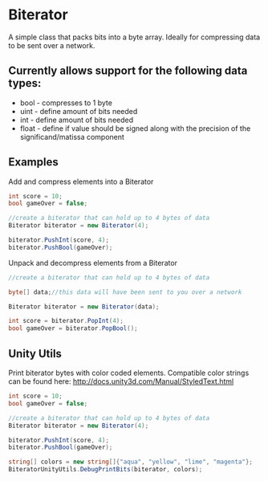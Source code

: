 Biterator
=========

A simple class that packs bits into a byte array. Ideally for compressing data to be sent over a network.

## Currently allows support for the following data types:

* bool - compresses to 1 byte
* uint - define amount of bits needed
* int - define amount of bits needed
* float - define if value should be signed along with the precision of the significand/matissa component

## Examples

Add and compress elements into a Biterator

```csharp
int score = 10;
bool gameOver = false;

//create a biterator that can hold up to 4 bytes of data
Biterator biterator = new Biterator(4);

biterator.PushInt(score, 4);
biterator.PushBool(gameOver);
```

Unpack and decompress elements from a Biterator

```csharp
//create a biterator that can hold up to 4 bytes of data

byte[] data;//this data will have been sent to you over a network

Biterator biterator = new Biterator(data);

int score = biterator.PopInt(4);
bool gameOver = biterator.PopBool();
```

## Unity Utils

Print biterator bytes with color coded elements.
Compatible color strings can be found here: http://docs.unity3d.com/Manual/StyledText.html

```csharp
int score = 10;
bool gameOver = false;

//create a biterator that can hold up to 4 bytes of data
Biterator biterator = new Biterator(4);

biterator.PushInt(score, 4);
biterator.PushBool(gameOver);

string[] colors = new string[]{"aqua", "yellow", "lime", "magenta"};
BiteratorUnityUtils.DebugPrintBits(biterator, colors);
```